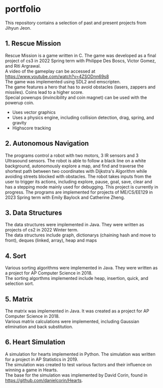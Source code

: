 # portfolio

This repository contains a selection of past and present projects from Jihyun Jeon.   

## 1. Rescue Mission

Rescue Mission is a game written in C. The game was developed as a final project of cs3 in 2022 Spring term with Philippe Des Boscs, Victor Gomez, and Riti Argrawal.    
A video of the gameplay can be accessed at https://www.youtube.com/watch?v=4ZSODnn69s8     
The game was implemented using SDL2 and emscripten.   
The game features a hero that has to avoid obstacles (lasers, zappers and missiles). Coins lead to a higher score.    
Special powerups (invincibility and coin magnet) can be used with the powerup coin.  

- Uses vector graphics   
- Uses a physics engine, including collision detection, drag, spring, and gravity    
- Highscore tracking 

## 2. Autonomous Navigation

The programs control a robot with two motors, 3 IR sensors and 3 Ultrasound sensors. The robot is able to follow a black line on a white background, autonomously explore a map, and find and traverse the shortest path between two coordinates with Dijkstra's Algorithm while avoiding streets blocked with obstacles. The robot takes inputs from the user to trigger its actions, including explore, pause, goal, save, clear and has a stepping mode mainly used for debugging. This project is currently in progress. The programs are implemented for projects of ME/CS/EE129 in 2023 Spring term with Emily Baylock and Catherine Zheng.

## 3. Data Structures

The data structures were implemented in Java. They were written as projects of cs2 in 2022 Winter term.   
The data structures include graph, dictionarys (chaining hash and move to front), deques (linked, array), heap and maps    

## 4. Sort

Various sorting algorithms were implemented in Java. They were written as a project for AP Computer Science in 2018.     
The sorting algorthms implemented include heap, insertion, quick, and selection sort. 

## 5. Matrix    

The matrix was implemented in Java. It was created as a project for AP Computer Science in 2018.     
Various matrix calculations were implemented, including Gaussian elimination and back substitution.     

## 6. Heart Simulation    

A simulation for hearts implemented in Python. The simulation was written for a project in AP Statistics in 2019.   
The simulation was created to test various factors and their influence on winning a game in Hearts.    
The base for the simulation was implemented by David Corin, found in https://github.com/danielcorin/Hearts.    
